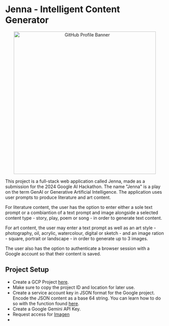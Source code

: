# Jenna - Intelligent Content Generator

<p align="center">
  <img
  src="https://github.com/thelearner411/GoogleAIHackathonApp/blob/main/google-ai-hackathon-app/public/assets/banner.gif"
  alt="GitHub Profile Banner"
  width="450"
  height="auto"
  style="display: block; margin: auto;"
  />
</p>

<p>
  This project is a full-stack web application called Jenna, made as a submission for the 2024 Google AI Hackathon. The name "Jenna" is a play on the term GenAI or Generative Artificial Intelligence. The application uses user prompts to produce literature and art content.
</p>

<p>
  For literature content, the user has the option to enter either a sole text prompt or a combiantion of a text prompt and image alongside a selected content type - story, play, poem or song - in order to generate text content.
</p>

<p>
  For art content, the user may enter a text prompt as well as an art style - photography, oil, acrylic, watercolour, digital or sketch - and an image ration - square, portrait or landscape - in order to generate up to 3 images.
</p>

<p>The user also has the option to authenticate a browser session with a Google account so that their content is saved.</p>


## Project Setup
<ul>
  <li>Create a GCP Project <a href="https://console.cloud.google.com/projectcreate">here</a>.</li>
  <li>Make sure to copy the project ID and location for later use.</li>
  <li>Create a service account key in JSON format for the Google project. Encode the JSON content as a base 64 string. You can learn how to do so with the function found <a href="https://github.com/thelearner411/GoogleAIHackathonApp/blob/main/google-ai-hackathon-app/app/utils/DataParsing.tsx">here</a>.</li>
  <li>Create a Google Gemini API Key.</li>
  <li>Request access for <a href="">Imagen</a></li>
  <li></li>
</ul>
